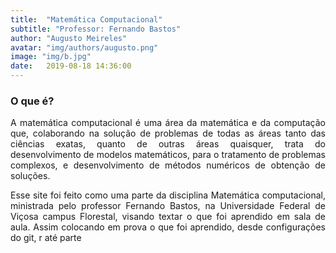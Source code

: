 ```yaml
---
title:  "Matemática Computacional"
subtitle: "Professor: Fernando Bastos"
author: "Augusto Meireles"
avatar: "img/authors/augusto.png"
image: "img/b.jpg"
date:   2019-08-18 14:36:00
---
```


### O que é?
<p style="text-align: justify;">
A matemática computacional é uma área da matemática e da computação que, colaborando na solução de problemas de todas as áreas tanto das ciências exatas, quanto de outras áreas quaisquer, trata do desenvolvimento de modelos matemáticos, para o tratamento de problemas complexos, e desenvolvimento de métodos numéricos de obtenção de soluções.
 </p>
<p style="text-align: justify;">
  Esse site foi feito como uma parte da disciplina Matemática computacional, ministrada pelo professor Fernando Bastos, na Universidade Federal de Viçosa campus Florestal, visando textar o que foi aprendido em sala de aula. Assim colocando em prova o que foi aprendido, desde configurações do git, r até parte 
  </p>
